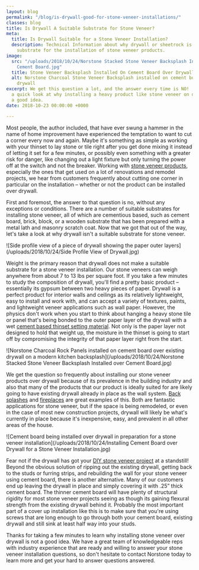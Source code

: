 ```yaml
---
layout: blog
permalink: "/blog/is-drywall-good-for-stone-veneer-installations/"
classes: blog
title: Is Drywall A Suitable Substrate for Stone Veneer?
meta:
  title: Is Drywall Suitable for a Stone Veneer Installation?
  description: Technical Information about why drywall or sheetrock is not a suitable
    substrate for the installation of stone veneer products.
image:
  src: "/uploads/2018/10/24/Norstone Stacked Stone Veneer Backsplash Installed over
    Cement Board.jpg"
  title: Stone Veneer Backsplash Installed On Cement Board Over Drywall
  alt: Norstone Charcoal Stone Veneer Backsplash installed on cement board over existing
    drywall
excerpt: We get this question a lot, and the answer every time is NO!  Let's take
  a quick look at why installing a heavy product like stone veneer on drywall is not
  a good idea.
date: 2018-10-23 00:00:00 +0000

---
```

Most people, the author included, that have ever swung a hammer in the name of home improvement have experienced the temptation to want to cut a corner every now and again.  Maybe it's something as simple as working with your thinset to lay stone or tile right after you get done mixing it instead of letting it set for a few minutes, or possibly even something with a greater risk for danger, like changing out a light fixture but only turning the power off at the switch and not the breaker.  Working with [stone veneer products](https://www.norstoneusa.com/products/), especially the ones that get used on a lot of renovations and remodel projects, we hear from customers frequently about cutting one corner in particular on the installation – whether or not the product can be installed over drywall.

First and foremost, the answer to that question is no, without any exceptions or conditions.  There are a number of suitable substrates for installing stone veneer, all of which are cementious based, such as cement board, brick, block, or a wooden substrate that has been prepared with a metal lath and masonry scratch coat.  Now that we got that out of the way, let's take a look at why drywall isn't a suitable substrate for stone veneer.

![Side profile view of a piece of drywall showing the paper outer layers](/uploads/2018/10/24/Side Profile View of Drywall.jpg)

Weight is the primary reason that drywall does not make a suitable substrate for a stone veneer installation.  Our stone veneers can weigh anywhere from about 7 to 13 lbs per square foot.  If you take a few minutes to study the composition of drywall, you'll find a pretty basic product – essentially its gypsum between two heavy pieces of paper.  Drywall is a perfect product for interior walls and ceilings as its relatively lightweight, easy to install and work with, and can accept a variety of textures, paints, and lightweight veneer applications such as wall paper.  However, the physics don't work when you start to think about hanging a heavy stone tile or panel that's being bonded to the outer paper layer of the drywall with a wet [cement based thinset setting material](https://www.norstoneusa.com/blog/what-is-the-difference-between-different-types-of-thinset-and-what-s-the-best-thinset-for-stacked-stone-installations/).  Not only is the paper layer not designed to hold that weight up, the moisture in the thinset is going to start off by compromising the integrity of that paper layer right from the start.

![Norstone Charcoal Rock Panels installed on cement board over existing drywall on a modern kitchen backsplash](/uploads/2018/10/24/Norstone Stacked Stone Veneer Backsplash Installed over Cement Board.jpg)

We get the question so frequently about installing our stone veneer products over drywall because of its prevalence in the building industry and also that many of the products that our product is ideally suited for are likely going to have existing drywall already in place as the wall system.  [Back splashes](https://www.norstoneusa.com/gallery/application/backsplash/) and [fireplaces](https://www.norstoneusa.com/gallery/application/fireplace/) are great examples of this.  Both are fantastic applications for stone veneer, but if the space is being remodeled, or even in the case of most new construction projects, drywall will likely be what's currently in place because it's inexpensive, easy, and prevalent in all other areas of the house.

![Cement board being installed over drywall in preparation for a stone veneer installation](/uploads/2018/10/24/Installing Cement Board over Drywall for a Stone Veneer Installation.jpg)

Fear not if the drywall has got your [DIY stone veneer project](https://www.norstoneusa.com/blog/norstone-diy-infographic/) at a standstill!  Beyond the obvious solution of ripping out the existing drywall, getting back to the studs or furring strips, and rebuilding the wall for your stone veneer using cement board, there is another alternative.  Many of our customers end up leaving the drywall in place and simply covering it with .25” thick cement board.  The thinner cement board will have plenty of structural rigidity for most stone veneer projects seeing as though its gaining flexural strength from the existing drywall behind it.  Probably the most important part of a cover up installation like this is to make sure that you're using screws that are long enough to go through both your cement board, existing drywall and still sink at least half way into your studs.

Thanks for taking a few minutes to learn why installing stone veneer over drywall is not a good idea.  We have a great team of knowledgeable reps with industry experience that are ready and willing to answer your stone veneer installation questions, so don't hesitate to contact Norstone today to learn more and get your hard to answer questions answered. 